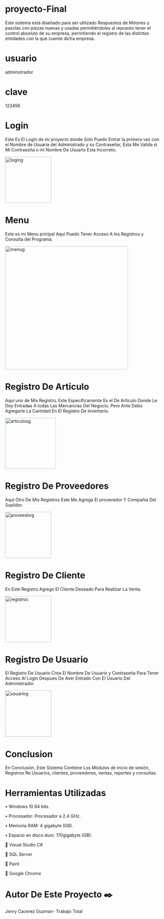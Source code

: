 # proyecto-Final





Este sistema está diseñado para ser utilizado Respuestos de Motores y pasolas con piezas nuevas y usadas permitiéndoles  al repuesto tener el control absoluto de su empresa, permitiendo el registro de las distintas entidades con la que cuente dicha empresa.
# usuario
administrador
# clave
123456

# Login

Este Es El Login de mi proyecto donde Solo Puedo Entrar la primera vez con el Nombre de Usuaria del Administrado y su Contraseñar, Esta Me Valida si Mi Contraseña o mi Nombre De Usuario Esta Incorreto.

<img width="150" alt="loging" src="https://user-images.githubusercontent.com/54563282/69565002-f572ff00-0fab-11ea-997b-06be91fd7868.png">

# Menu
Este es mi Menu pricipal Aqui Puedo Tener Acceso A los Registros y Consulta del Programa.

<img width="400" alt="menug" src="https://user-images.githubusercontent.com/54563282/69565254-8053f980-0fac-11ea-916a-e8f7d4b19677.png">

# Registro De Articulo
Aqui uno de Mis Registro, Este Especificamente Es el De Articulo Donde Le Doy Entradas A todas Las Mercancias Del Negocio, Pero Ante Debo Agregarle La Cantidad En El Registro De Inventario.

<img width="165" alt="articulosg" src="https://user-images.githubusercontent.com/54563282/69565307-9d88c800-0fac-11ea-9ece-f962add291ac.png">

# Registro De Proveedores
Aqui Otro De Mis Registros Este Me Agrega El provevedor Y Compañia Del Suplidor.

<img width="150" alt="proveedorg" src="https://user-images.githubusercontent.com/54563282/69565366-be511d80-0fac-11ea-8e2e-516df2385401.png">

# Registro De Cliente
En Este Registro Agrego El Cliente Deseado Para Realizar La Venta.

<img width="150" alt="registroc" src="https://user-images.githubusercontent.com/54563282/69565431-dde84600-0fac-11ea-975f-4dea8b8a4314.png">

# Registro De Usuario
El Registro De Usuario Crea El Nombre De Usuario y Contraseña Para Tener Acceso Al Login Despues De Aver Entrado Con El Usuario Del Administrador.

<img width="150" alt="usuariog" src="https://user-images.githubusercontent.com/54563282/69565494-fbb5ab00-0fac-11ea-9eea-aef7b47acc02.png">

# Conclusion
En Conclusión, Este Sistema Contiene Los Módulos de inicio de sesión, Registros Re Usuarios, clientes,  proveedores, ventas, reportes y consultas.


# Herramientas Utilizadas 
• Windows 10 64 bits.

• Procesador: Procesador a 2.4 GHz.

• Memoria RAM: 4 gigabyte (GB).

• Espacio en disco duro: 170gigabyte (GB).

 Visual Studio C#

 SQL Server

 Paint

 Google Chrome

# Autor De Este Proyecto ✒️

Jenry Cacerez Guzman- Trabajo Total



